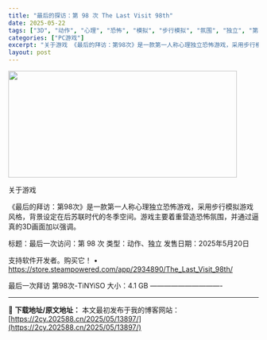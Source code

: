 ```yaml
---
title: "最后的探访：第 98 次 The Last Visit 98th"
date: 2025-05-22
tags: ["3D", "动作", "心理", "恐怖", "模拟", "步行模拟", "氛围", "独立", "第一人称", "软件"]
categories: ["PC游戏"]
excerpt: "关于游戏 《最后的拜访：第98次》是一款第一人称心理独立恐怖游戏，采用步行模拟游戏风格，背景设定在后苏联时代的冬季空间。游戏主要着重营造恐怖氛围，并通过逼真的3D画面加以强调。 标题：最后一次访问：第 98 次 类型：动作、独立 发售日期：2025年5月20日 支持软件开发者。购买它！ • http&hellip;"
layout: post
---
```


<img src="https://2cy.202588.cn/wp-content/uploads/2025/05/2025052206453553.webp" alt="" width="460" height="215" class="aligncenter size-full wp-image-13830" />


关于游戏

《最后的拜访：第98次》是一款第一人称心理独立恐怖游戏，采用步行模拟游戏风格，背景设定在后苏联时代的冬季空间。游戏主要着重营造恐怖氛围，并通过逼真的3D画面加以强调。

标题：最后一次访问：第 98 次
类型：动作、独立
发售日期：2025年5月20日

支持软件开发者。购买它！
• https://store.steampowered.com/app/2934890/The_Last_Visit_98th/

最后一次拜访 第98次-TiNYiSO
大小：4.1 GB
——————————- 

---
📖 **下载地址/原文地址：** 本文最初发布于我的博客网站：[https://2cy.202588.cn/2025/05/13897/](https://2cy.202588.cn/2025/05/13897/)
